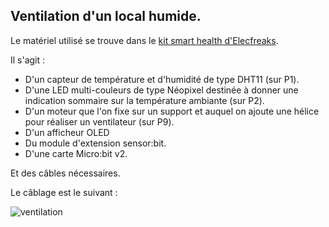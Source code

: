 ## Ventilation d'un local humide.

Le matériel utilisé se trouve dans le [kit smart health d'Elecfreaks](https://www.elecfreaks.com/learn-en/microbitKit/smart_health_kit/index.html).

Il s'agit :

- D'un capteur de température et d'humidité de type DHT11 (sur P1).
- D'une LED multi-couleurs de type Néopixel destinée à donner une indication sommaire sur la température ambiante (sur P2).
- D'un moteur que l'on fixe sur un support et auquel on ajoute une hélice pour réaliser un ventilateur (sur P9).
- D'un afficheur OLED
- Du module d'extension sensor:bit.
- D'une carte Micro:bit v2.

Et des câbles nécessaires.

Le câblage est le suivant :

![ventilation](https://github.com/user-attachments/assets/53de4847-e9fd-4986-a851-86a0d6959cf6)

